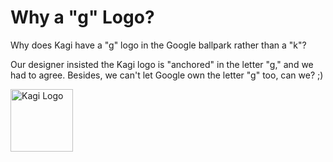 # Why a "g" Logo?

Why does Kagi have a "g" logo in the Google ballpark rather than a "k"?

Our designer insisted the Kagi logo is "anchored" in the letter "g," and we had to agree. Besides, we can't let Google own the letter "g" too, can we? ;)

<img src="/media/kagi-logo/yellow_3.png" width="100" alt="Kagi Logo">